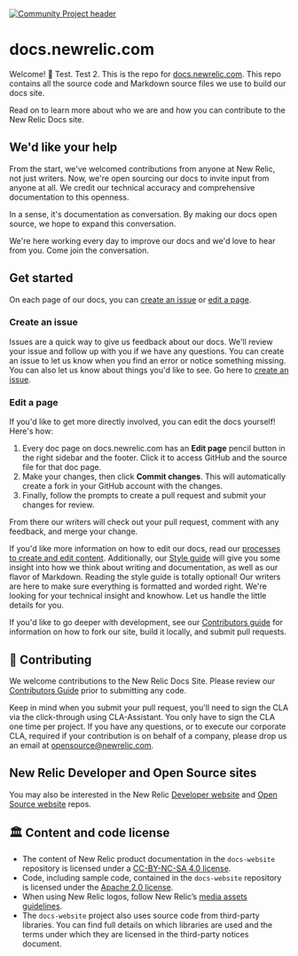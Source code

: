 [![Community Project header](https://github.com/newrelic/opensource-website/raw/master/src/images/categories/Community_Project.png)](https://opensource.newrelic.com/oss-category/#community-project)

# docs.newrelic.com

Welcome! 👋  Test. Test 2. This is the repo for [docs.newrelic.com](https://docs.newrelic.com). This repo contains all the source code and Markdown source files we use to build our docs site.

Read on to learn more about who we are and how you can contribute to the New Relic Docs site.

## We'd like your help

From the start, we've welcomed contributions from anyone at New Relic, not just writers. Now, we're open sourcing our docs to invite input from anyone at all. We credit our technical accuracy and comprehensive documentation to this openness.

In a sense, it's documentation as conversation. By making our docs open source, we hope to expand this conversation.

We're here working every day to improve our docs and we'd love to hear from you. Come join the conversation.

## Get started

On each page of our docs, you can [create an issue](https://github.com/newrelic/docs-website/issues/new/choose) or [edit a page](https://docs.newrelic.com/docs/style-guide/writing-guidelines/create-edit-content/#edit-doc).

### Create an issue

Issues are a quick way to give us feedback about our docs. We'll review your issue and follow up with you if we have any questions. You can create an issue to let us know when you find an error or notice something missing. You can also let us know about things you'd like to see. Go here to [create an issue](https://github.com/newrelic/docs-website/issues/new/choose).

### Edit a page

If you'd like to get more directly involved, you can edit the docs yourself! Here's how:

1. Every doc page on docs.newrelic.com has an **Edit page** pencil button in the right sidebar and the footer. Click it to access GitHub and the source file for that doc page.
2. Make your changes, then click **Commit changes**. This will automatically create a fork in your GitHub account with the changes.
3. Finally, follow the prompts to create a pull request and submit your changes for review. 

From there our writers will check out your pull request, comment with any feedback, and merge your change.

If you'd like more information on how to edit our docs, read our [processes to create and edit content](https://docs.newrelic.com/docs/style-guide/writing-guidelines/create-edit-content/). Additionally, our [Style guide](https://docs.newrelic.com/docs/style-guide) will give you some insight into how we think about writing and documentation, as well as our flavor of Markdown. Reading the style guide is totally optional! Our writers are here to make sure everything is formatted and worded right. We're looking for your technical insight and knowhow. Let us handle the little details for you.

If you'd like to go deeper with development, see our [Contributors guide](CONTRIBUTING.md) for information on how to fork our site, build it locally, and submit pull requests.

## 🚧 Contributing

We welcome contributions to the New Relic Docs Site. Please review our [Contributors Guide](CONTRIBUTING.md) prior to submitting any code.

Keep in mind when you submit your pull request, you'll need to sign the CLA via the click-through using CLA-Assistant. You only have to sign the CLA one time per project. If you have any questions, or to execute our corporate CLA, required if your contribution is on behalf of a company, please drop us an email at opensource@newrelic.com.

## New Relic Developer and Open Source sites

You may also be interested in the New Relic [Developer website](https://github.com/newrelic/developer-website) and [Open Source website](https://github.com/newrelic/opensource-website) repos.

## 🏛️ Content and code license

- The content of New Relic product documentation in the `docs-website` repository is licensed under a [CC-BY-NC-SA 4.0 license](LICENSE).
- Code, including sample code, contained in the `docs-website` repository is licensed under the [Apache 2.0 license](LICENSE-CODE.md).
- When using New Relic logos, follow New Relic’s [media assets guidelines](https://newrelic.com/about/media-assets).
- The `docs-website` project also uses source code from third-party libraries. You can find full details on which libraries are used and the terms under which they are licensed in the third-party notices document.
